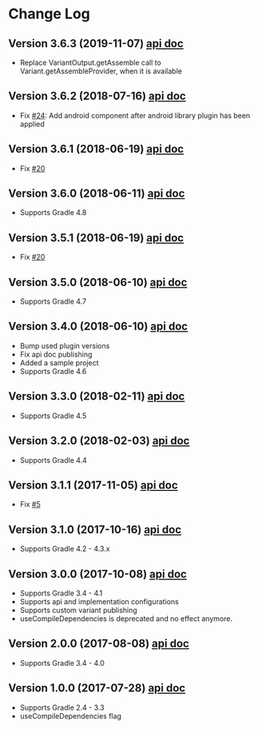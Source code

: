 # Change Log

## Version 3.6.3 (2019-11-07) [api doc](https://wupdigital.github.io/android-maven-publish/groovydoc/3.6.3/index.html)
* Replace VariantOutput.getAssemble call to Variant.getAssembleProvider, when it is available

## Version 3.6.2 (2018-07-16) [api doc](https://wupdigital.github.io/android-maven-publish/groovydoc/3.6.2/index.html)
* Fix [#24](https://github.com/wupdigital/android-maven-publish/issues/24): Add android component after android library plugin has been applied

## Version 3.6.1 (2018-06-19) [api doc](https://wupdigital.github.io/android-maven-publish/groovydoc/3.6.1/index.html)
* Fix [#20](https://github.com/wupdigital/android-maven-publish/issues/20)

## Version 3.6.0 (2018-06-11) [api doc](https://wupdigital.github.io/android-maven-publish/groovydoc/3.6.0/index.html)
* Supports Gradle 4.8

## Version 3.5.1 (2018-06-19) [api doc](https://wupdigital.github.io/android-maven-publish/groovydoc/3.5.1/index.html)
* Fix [#20](https://github.com/wupdigital/android-maven-publish/issues/20)

## Version 3.5.0 (2018-06-10) [api doc](https://wupdigital.github.io/android-maven-publish/groovydoc/3.5.0/index.html)
* Supports Gradle 4.7

## Version 3.4.0 (2018-06-10) [api doc](https://wupdigital.github.io/android-maven-publish/groovydoc/3.4.0/index.html)
* Bump used plugin versions
* Fix api doc publishing
* Added a sample project
* Supports Gradle 4.6

## Version 3.3.0 (2018-02-11) [api doc](https://wupdigital.github.io/android-maven-publish/groovydoc/3.3.0/index.html)

* Supports Gradle 4.5

## Version 3.2.0 (2018-02-03) [api doc](https://wupdigital.github.io/android-maven-publish/groovydoc/3.2.0/index.html)

* Supports Gradle 4.4

## Version 3.1.1 (2017-11-05) [api doc](https://wupdigital.github.io/android-maven-publish/groovydoc/3.1.1/index.html)

* Fix [#5](https://github.com/wupdigital/android-maven-publish/issues/5)

## Version 3.1.0 (2017-10-16) [api doc](https://wupdigital.github.io/android-maven-publish/groovydoc/3.1.0/index.html)

* Supports Gradle 4.2 - 4.3.x

## Version 3.0.0 (2017-10-08) [api doc](https://wupdigital.github.io/android-maven-publish/groovydoc/3.0.0/index.html)

* Supports Gradle 3.4 - 4.1
* Supports api and implementation configurations
* Supports custom variant publishing
* useCompileDependencies is deprecated and no effect anymore.

## Version 2.0.0 (2017-08-08) [api doc](https://wupdigital.github.io/android-maven-publish/groovydoc/2.0.0/index.html)

* Supports Gradle 3.4 - 4.0

## Version 1.0.0 (2017-07-28) [api doc](https://wupdigital.github.io/android-maven-publish/groovydoc/1.0.0/index.html)

* Supports Gradle 2.4 - 3.3
* useCompileDependencies flag